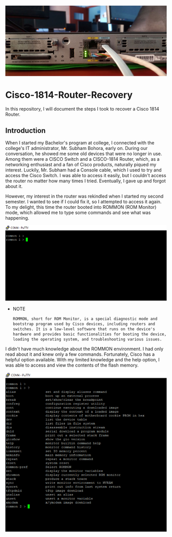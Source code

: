 ![](https://github.com/Manjil-sharma/Cisco-1814-Router-Recovery/blob/main/Cisco-1814/cisco-1814.jpg?raw=true)  


# Cisco-1814-Router-Recovery

In this repository, I will document the steps I took to recover a Cisco 1814 Router.<br>

## Introduction

When I started my Bachelor's program at college, I connected with the college's IT administrator, Mr. Subham Bohora, early on. During our conversation, he showed me some old devices that were no longer in use. Among them were a CISCO Switch and a CISCO-1814 Router, which, as a networking enthusiast and a fan of Cisco products, naturally piqued my interest. Luckily, Mr. Subham had a Console cable, which I used to try and access the Cisco Switch. I was able to access it easily, but I couldn't access the router no matter how many times I tried. Eventually, I gave up and forgot about it.<br>

However, my interest in the router was rekindled when I started my second semester. I wanted to see if I could fix it, so I attempted to access it again. To my delight, this time the router booted into ROMMON (ROM Monitor) mode, which allowed me to type some commands and see what was happening.<br>
<p align="center">
  <img src="https://github.com/Manjil-sharma/Cisco-1814-Router-Recovery/blob/main/Cisco-1814/1.PNG?raw=true">
</p>

- NOTE<br>

      ROMMON, short for ROM Monitor, is a special diagnostic mode and bootstrap program used by Cisco devices, including routers and switches. It is a low-level software that runs on the device's hardware and provides basic functionalities for booting the device, loading the operating system, and troubleshooting various issues.
      
I didn't have much knowledge about the ROMMON environment. I had only read about it and knew only a few commands. Fortunately, Cisco has a helpful option available. With my limited knowledge and the help option, I was able to access and view the contents of the flash memory.<br>


<p align="center">
  <img src="https://github.com/Manjil-sharma/Cisco-1814-Router-Recovery/blob/main/Cisco-1814/2.PNG?raw=true">
</p><br>


      

